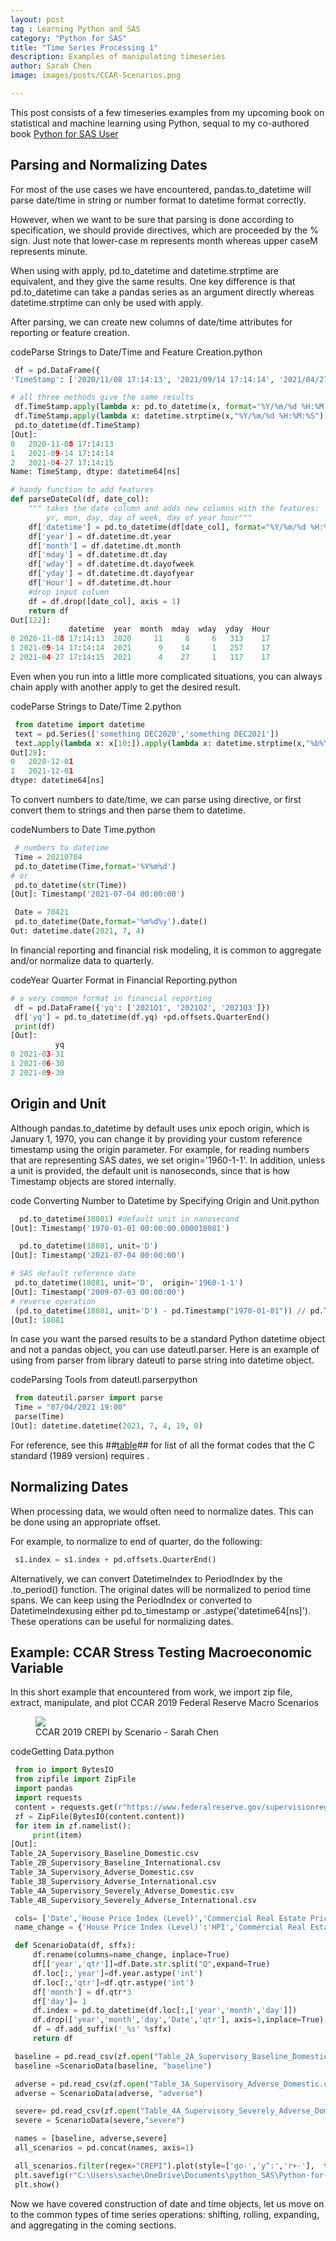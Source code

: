 ```yaml
---
layout: post
tag : Learning Python and SAS
category: "Python for SAS"
title: "Time Series Processing 1"
description: Examples of manipulating timeseries
author: Sarah Chen
image: images/posts/CCAR-Scenarios.png

---
```


This post consists of a few timeseries examples from my upcoming book on statistical and machine learning using Python, sequal to my co-authored book [Python for SAS User](https://www.amazon.com/Sarah-Chen/e/B07ZL3Q97B?ref_=dbs_p_pbk_r00_abau_000000)



## Parsing and Normalizing Dates
For most of the use cases we have encountered, <span class="coding">pandas.to_datetime</span> will parse date/time in string or number format to datetime format correctly.   

However, when we want to be sure that parsing is done according to specification, we should provide directives, which are proceeded by the <span class="coding">%</span> sign.  Just note that lower-case <span class="coding">m</span> represents month whereas upper case<span class="coding">M</span> represents minute.   

When using with <span class="coding">apply</span>, <span class="coding">pd.to_datetime</span> and <span class="coding">datetime.strptime</span>  are equivalent, and they give the same results.   One key difference is that <span class="coding">pd.to_datetime</span> can take a pandas series as an argument directly whereas <span class="coding">datetime.strptime</span> can only be used with <span class="coding">apply</span>.    

After parsing, we can create new columns of date/time attributes for reporting or feature creation. 
<div class="code-head"><span>code</span>Parse Strings to Date/Time and Feature Creation.python</div>

```python
 df = pd.DataFrame({
'TimeStamp': ['2020/11/08 17:14:13', '2021/09/14 17:14:14', '2021/04/27 17:14:15']})

# all three methods give the same results
 df.TimeStamp.apply(lambda x: pd.to_datetime(x, format="%Y/%m/%d %H:%M:%S"))
 df.TimeStamp.apply(lambda x: datetime.strptime(x,"%Y/%m/%d %H:%M:%S"))
 pd.to_datetime(df.TimeStamp)
[Out]:
0   2020-11-08 17:14:13
1   2021-09-14 17:14:14
2   2021-04-27 17:14:15
Name: TimeStamp, dtype: datetime64[ns]

# handy function to add features
def parseDateCol(df, date_col):
	""" takes the date column and adds new columns with the features:
		yr, mon, day, day of week, day of year hour"""
	df['datetime'] = pd.to_datetime(df[date_col], format="%Y/%m/%d %H:%M:%S")
	df['year'] = df.datetime.dt.year
	df['month'] = df.datetime.dt.month
	df['mday'] = df.datetime.dt.day
	df['wday'] = df.datetime.dt.dayofweek
	df['yday'] = df.datetime.dt.dayofyear
	df['Hour'] = df.datetime.dt.hour
	#drop input column
	df = df.drop([date_col], axis = 1)
	return df 
Out[122]:
             datetime  year  month  mday  wday  yday  Hour
0 2020-11-08 17:14:13  2020     11     8     6   313    17
1 2021-09-14 17:14:14  2021      9    14     1   257    17
2 2021-04-27 17:14:15  2021      4    27     1   117    17

```

Even when you run into a little more complicated situations, you can always chain <span class="coding">apply</span> with another <span class="coding">apply</span> to get the desired result. 
<div class="code-head"><span>code</span>Parse Strings to Date/Time 2.python</div>

```python
 from datetime import datetime
 text = pd.Series(['something DEC2020','something DEC2021'])
 text.apply(lambda x: x[10:]).apply(lambda x: datetime.strptime(x,"%b%Y"))
Out[28]:
0   2020-12-01
1   2021-12-01
dtype: datetime64[ns]

```

To convert numbers to date/time, we can parse using directive, or first convert them to strings and then parse them to datetime.
<div class="code-head"><span>code</span>Numbers to Date Time.python</div>

```python
 # numbers to datetime
 Time = 20210704
 pd.to_datetime(Time,format='%Y%m%d')
# or 
 pd.to_datetime(str(Time))
[Out]: Timestamp('2021-07-04 00:00:00')

 Date = 70421
 pd.to_datetime(Date,format='%m%d%y').date()
Out: datetime.date(2021, 7, 4)

```
In financial reporting and financial risk modeling, it is common to aggregate and/or normalize data to quarterly.   
<div class="code-head"><span>code</span>Year Quarter Format in Financial Reporting.python</div>

```python
# a very common format in financial reporting 
 df = pd.DataFrame({'yq': ['2021Q1', '2021Q2', '2021Q3']})
 df['yq'] = pd.to_datetime(df.yq) +pd.offsets.QuarterEnd()
 print(df)
[Out]:
          yq
0 2021-03-31
1 2021-06-30
2 2021-09-30
```
## Origin and Unit

Although  <span class="coding">pandas.to_datetime</span> by default uses unix epoch origin, which is January 1, 1970,  you can change it by providing your custom reference timestamp using the origin parameter.  For example, for reading numbers that are representing SAS dates, we set <span class="coding">origin='1960-1-1'</span>.     In addition, unless a unit is provided, the default unit is nanoseconds, since that is how Timestamp objects are stored internally.   

<div class="code-head"><span>code</span> Converting Number to Datetime by Specifying Origin and Unit.python</div>

```python
  pd.to_datetime(18081) #default unit in nanosecond
[Out]: Timestamp('1970-01-01 00:00:00.000018081') 

  pd.to_datetime(18081, unit='D')
[Out]: Timestamp('2021-07-04 00:00:00')

# SAS default reference date
 pd.to_datetime(18081, unit='D',  origin='1960-1-1')
[Out]: Timestamp('2009-07-03 00:00:00')
# reverse operation
 (pd.to_datetime(18081, unit='D') - pd.Timestamp("1970-01-01")) // pd.Timedelta('1D')
[Out]: 18081

```
In case you want the parsed results to be a standard Python datetime object and not a pandas object, you can use dateutl.parser.  Here is an example of using from parser from library <span class="coding">dateutl</span> to parse string into datetime object. 


<div class="code-head"><span>code</span>Parsing Tools from dateutl.parserpython</div>

```python 
 from dateutil.parser import parse
 Time = "07/04/2021 19:00"
 parse(Time)
[Out]: datetime.datetime(2021, 7, 4, 19, 0)

```
For reference, see this ##[table](https://docs.python.org/3/library/datetime.html)## for list of all the format codes that the C standard (1989 version) requires .  




## Normalizing Dates
When processing data, we would often need to normalize dates.  This can be done using an appropriate offset.  

For example, to normalize to end of quarter, do the following: 
```python
 s1.index = s1.index + pd.offsets.QuarterEnd()
```

Alternatively, we can convert <span class="coding">DatetimeIndex</span> to <span class="coding">PeriodIndex</span> by the <span class="coding">.to_period()</span> function. 
The original dates will be normalized to period time spans.  We can keep using the <span class="coding">PeriodIndex</span> or converted to <span class="coding">DatetimeIndex</span>using either <span class="coding">pd.to_timestamp</span> or <span class="coding">.astype('datetime64[ns]')</span>.   These operations can be useful for normalizing dates. 

## Example: CCAR Stress Testing Macroeconomic Variable
In this short example that encountered from work, we import zip file, extract, manipulate, and plot CCAR 2019 Federal Reserve Macro Scenarios

<figure>
  <img src="{{ "/images/posts/CCAR-Scenarios.png" | relative_url }}">
  <figcaption>CCAR 2019 CREPI by Scenario - Sarah Chen</figcaption>
</figure>

<div class="code-head"><span>code</span>Getting Data.python</div>

```python
 from io import BytesIO
 from zipfile import ZipFile
 import pandas
 import requests
 content = requests.get(r"https://www.federalreserve.gov/supervisionreg/files/2019-macro-scenario-tables.zip")
 zf = ZipFile(BytesIO(content.content))
 for item in zf.namelist():
     print(item)
[Out]:
Table_2A_Supervisory_Baseline_Domestic.csv
Table_2B_Supervisory_Baseline_International.csv
Table_3A_Supervisory_Adverse_Domestic.csv
Table_3B_Supervisory_Adverse_International.csv
Table_4A_Supervisory_Severely_Adverse_Domestic.csv
Table_4B_Supervisory_Severely_Adverse_International.csv

 cols= ['Date','House Price Index (Level)','Commercial Real Estate Price Index (Level)']
 name_change = {'House Price Index (Level)':'HPI','Commercial Real Estate Price Index (Level)':'CREPI'}

 def ScenarioData(df, sffx):
     df.rename(columns=name_change, inplace=True)
     df[['year','qtr']]=df.Date.str.split("Q",expand=True)
     df.loc[:,'year']=df.year.astype('int')
     df.loc[:,'qtr']=df.qtr.astype('int')
     df['month'] = df.qtr*3
     df['day']= 1
     df.index = pd.to_datetime(df.loc[:,['year','month','day']])
     df.drop(['year','month','day','Date','qtr'], axis=1,inplace=True)
     df = df.add_suffix('_%s' %sffx)
     return df

 baseline = pd.read_csv(zf.open("Table_2A_Supervisory_Baseline_Domestic.csv"), usecols=cols)
 baseline =ScenarioData(baseline, "baseline")

 adverse = pd.read_csv(zf.open("Table_3A_Supervisory_Adverse_Domestic.csv"), usecols=cols)
 adverse = ScenarioData(adverse, "adverse")

 severe= pd.read_csv(zf.open("Table_4A_Supervisory_Severely_Adverse_Domestic.csv"), usecols=cols)
 severe = ScenarioData(severe,"severe")

 names = [baseline, adverse,severe]
 all_scenarios = pd.concat(names, axis=1)

 all_scenarios.filter(regex="CREPI").plot(style=['go-','y^:','r+-'],  title="CCAR 2019 Scenario: CREPI")
 plt.savefig(r"C:\Users\sache\OneDrive\Documents\python_SAS\Python-for-SAS-Users\Volume2\TimeSeries\images\CCAR Scenarios", dpi=300)
 plt.show()

```
Now we have covered construction of date and time objects, let us move on to the common types of time series operations:  shifting, rolling, expanding, and aggregating in the coming sections. 
